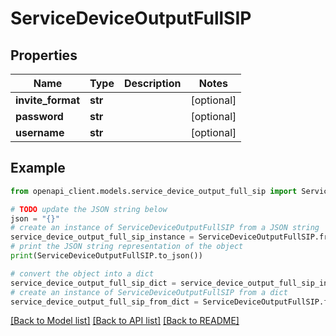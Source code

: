 # ServiceDeviceOutputFullSIP


## Properties

Name | Type | Description | Notes
------------ | ------------- | ------------- | -------------
**invite_format** | **str** |  | [optional] 
**password** | **str** |  | [optional] 
**username** | **str** |  | [optional] 

## Example

```python
from openapi_client.models.service_device_output_full_sip import ServiceDeviceOutputFullSIP

# TODO update the JSON string below
json = "{}"
# create an instance of ServiceDeviceOutputFullSIP from a JSON string
service_device_output_full_sip_instance = ServiceDeviceOutputFullSIP.from_json(json)
# print the JSON string representation of the object
print(ServiceDeviceOutputFullSIP.to_json())

# convert the object into a dict
service_device_output_full_sip_dict = service_device_output_full_sip_instance.to_dict()
# create an instance of ServiceDeviceOutputFullSIP from a dict
service_device_output_full_sip_from_dict = ServiceDeviceOutputFullSIP.from_dict(service_device_output_full_sip_dict)
```
[[Back to Model list]](../README.md#documentation-for-models) [[Back to API list]](../README.md#documentation-for-api-endpoints) [[Back to README]](../README.md)


